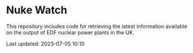 # Nuke Watch

This repository includes code for retrieving the latest information available on the output of EDF nuclear power plants in the UK.

Last updated: 2023-07-05 10:10